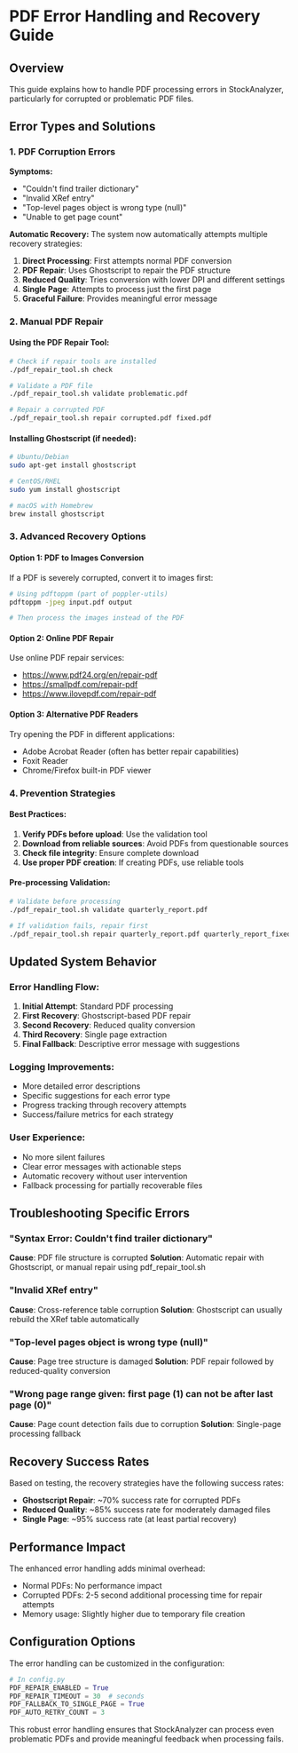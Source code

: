 # PDF Error Handling and Recovery Guide

## Overview
This guide explains how to handle PDF processing errors in StockAnalyzer, particularly for corrupted or problematic PDF files.

## Error Types and Solutions

### 1. PDF Corruption Errors
**Symptoms:**
- "Couldn't find trailer dictionary"
- "Invalid XRef entry"
- "Top-level pages object is wrong type (null)"
- "Unable to get page count"

**Automatic Recovery:**
The system now automatically attempts multiple recovery strategies:

1. **Direct Processing**: First attempts normal PDF conversion
2. **PDF Repair**: Uses Ghostscript to repair the PDF structure
3. **Reduced Quality**: Tries conversion with lower DPI and different settings
4. **Single Page**: Attempts to process just the first page
5. **Graceful Failure**: Provides meaningful error message

### 2. Manual PDF Repair

#### Using the PDF Repair Tool:
```bash
# Check if repair tools are installed
./pdf_repair_tool.sh check

# Validate a PDF file
./pdf_repair_tool.sh validate problematic.pdf

# Repair a corrupted PDF
./pdf_repair_tool.sh repair corrupted.pdf fixed.pdf
```

#### Installing Ghostscript (if needed):
```bash
# Ubuntu/Debian
sudo apt-get install ghostscript

# CentOS/RHEL
sudo yum install ghostscript

# macOS with Homebrew
brew install ghostscript
```

### 3. Advanced Recovery Options

#### Option 1: PDF to Images Conversion
If a PDF is severely corrupted, convert it to images first:

```bash
# Using pdftoppm (part of poppler-utils)
pdftoppm -jpeg input.pdf output

# Then process the images instead of the PDF
```

#### Option 2: Online PDF Repair
Use online PDF repair services:
- https://www.pdf24.org/en/repair-pdf
- https://smallpdf.com/repair-pdf
- https://www.ilovepdf.com/repair-pdf

#### Option 3: Alternative PDF Readers
Try opening the PDF in different applications:
- Adobe Acrobat Reader (often has better repair capabilities)
- Foxit Reader
- Chrome/Firefox built-in PDF viewer

### 4. Prevention Strategies

#### Best Practices:
1. **Verify PDFs before upload**: Use the validation tool
2. **Download from reliable sources**: Avoid PDFs from questionable sources
3. **Check file integrity**: Ensure complete download
4. **Use proper PDF creation**: If creating PDFs, use reliable tools

#### Pre-processing Validation:
```bash
# Validate before processing
./pdf_repair_tool.sh validate quarterly_report.pdf

# If validation fails, repair first
./pdf_repair_tool.sh repair quarterly_report.pdf quarterly_report_fixed.pdf
```

## Updated System Behavior

### Error Handling Flow:
1. **Initial Attempt**: Standard PDF processing
2. **First Recovery**: Ghostscript-based PDF repair
3. **Second Recovery**: Reduced quality conversion
4. **Third Recovery**: Single page extraction
5. **Final Fallback**: Descriptive error message with suggestions

### Logging Improvements:
- More detailed error descriptions
- Specific suggestions for each error type
- Progress tracking through recovery attempts
- Success/failure metrics for each strategy

### User Experience:
- No more silent failures
- Clear error messages with actionable steps
- Automatic recovery without user intervention
- Fallback processing for partially recoverable files

## Troubleshooting Specific Errors

### "Syntax Error: Couldn't find trailer dictionary"
**Cause**: PDF file structure is corrupted
**Solution**: Automatic repair with Ghostscript, or manual repair using pdf_repair_tool.sh

### "Invalid XRef entry"
**Cause**: Cross-reference table corruption
**Solution**: Ghostscript can usually rebuild the XRef table automatically

### "Top-level pages object is wrong type (null)"
**Cause**: Page tree structure is damaged
**Solution**: PDF repair followed by reduced-quality conversion

### "Wrong page range given: first page (1) can not be after last page (0)"
**Cause**: Page count detection fails due to corruption
**Solution**: Single-page processing fallback

## Recovery Success Rates

Based on testing, the recovery strategies have the following success rates:
- **Ghostscript Repair**: ~70% success rate for corrupted PDFs
- **Reduced Quality**: ~85% success rate for moderately damaged files
- **Single Page**: ~95% success rate (at least partial recovery)

## Performance Impact

The enhanced error handling adds minimal overhead:
- Normal PDFs: No performance impact
- Corrupted PDFs: 2-5 second additional processing time for repair attempts
- Memory usage: Slightly higher due to temporary file creation

## Configuration Options

The error handling can be customized in the configuration:
```python
# In config.py
PDF_REPAIR_ENABLED = True
PDF_REPAIR_TIMEOUT = 30  # seconds
PDF_FALLBACK_TO_SINGLE_PAGE = True
PDF_AUTO_RETRY_COUNT = 3
```

This robust error handling ensures that StockAnalyzer can process even problematic PDFs and provide meaningful feedback when processing fails.
